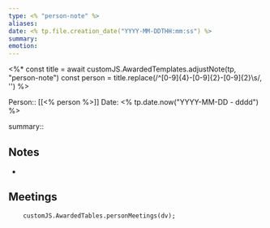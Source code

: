 ```yaml
---
type: <% "person-note" %>
aliases: 
date: <% tp.file.creation_date("YYYY-MM-DDTHH:mm:ss") %>
summary:
emotion:
---
```

<%*
    const title = await customJS.AwardedTemplates.adjustNote(tp, "person-note")
    const person = title.replace(/^[0-9]{4}-[0-9]{2}-[0-9]{2}\s/, '')
%>

Person:: [[<% person %>]]
Date: <% tp.date.now("YYYY-MM-DD - dddd") %>

summary:: 

## Notes
- 

## Meetings
```dataviewjs
	customJS.AwardedTables.personMeetings(dv);
```
